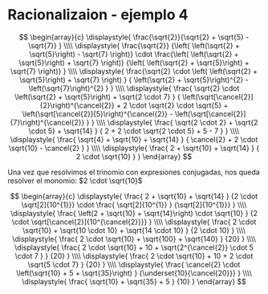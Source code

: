 # Racionalizaion - ejemplo 4

$$
    \begin{array}{c}
        \displaystyle{
            \frac{\sqrt{2}}{\sqrt{2} + \sqrt{5} - \sqrt{7}}
        }
        \\\\
        \displaystyle{
            \frac{\sqrt{2}}
            {\left(
                \left(\sqrt{2} + \sqrt{5}\right) - \sqrt{7}
            \right)}
            \cdot 
            \frac{\left(
                \left(\sqrt{2} + \sqrt{5}\right) + \sqrt{7}
            \right)}
            {\left(
                \left(\sqrt{2} + \sqrt{5}\right) + \sqrt{7}
            \right)}
        }
        \\\\
        \displaystyle{
            \frac{\sqrt{2} \cdot 
            \left(
                \left(\sqrt{2} + \sqrt{5}\right) + \sqrt{7}
            \right)
            }
            {
                \left(\sqrt{2} + \sqrt{5}\right)^{2}
                -
                \left(\sqrt{7}\right)^{2}
            }
        }
        \\\\
        \displaystyle{
            \frac{
                \sqrt{2} \cdot \left(\sqrt{2} + \sqrt{5}\right)
                +
                \sqrt{2 \cdot 7}
            }
            {
                \left(\sqrt[\cancel{2}]{2}\right)^{\cancel{2}}
                + 2 \cdot \sqrt{2} \cdot \sqrt{5} + 
                \left(\sqrt[\cancel{2}]{5}\right)^{\cancel{2}}
                -
                \left(\sqrt[\cancel{2}]{7}\right)^{\cancel{2}}
            }
        }
        \\\\
        \displaystyle{
            \frac{
                \sqrt{2 \cdot 2} + \sqrt{2 \cdot 5}
                +
                \sqrt{14}
            }
            {
                2
                + 2 \cdot \sqrt{2 \cdot 5} + 
                5 - 7
            }
        }
        \\\\
        \displaystyle{
            \frac{
                \sqrt{4} + \sqrt{10}
                +
                \sqrt{14}
            }
            {
                \cancel{2}
                + 2 \cdot \sqrt{10}
                - \cancel{2}
            }
        }
        \\\\
        \displaystyle{
            \frac{
                2 + \sqrt{10}
                +
                \sqrt{14}
            }
            {
                2 \cdot \sqrt{10}
            }
        }       
    \end{array}
$$

Una vez que resolvimos el trinomio con expresiones conjugadas, nos queda resolver el monomio: $2 \cdot \sqrt{10}$

$$
    \begin{array}{c}
        \displaystyle{
            \frac{
                2 + \sqrt{10} + \sqrt{14}
            }
            {2 \cdot \sqrt[2]{10^{1}}}
            \cdot 
            \frac{
                \sqrt[2]{10^{1}}
            }
            {\sqrt[2]{10^{1}}}
        }
        \\\\
        \displaystyle{
            \frac{
                \left(2 + \sqrt{10} + \sqrt{14}\right) \cdot \sqrt{10}
            }
            {2 \cdot \sqrt[\cancel{2}]{10^{\cancel{2}}}}
        }
        \\\\
        \displaystyle{
            \frac{
                2 \cdot \sqrt{10} + \sqrt{10 \cdot 10} + \sqrt{14 \cdot 10} 
            }
            {2 \cdot 10}
        }
        \\\\
        \displaystyle{
            \frac{
                2 \cdot \sqrt{10} + \sqrt{100} + \sqrt{140} 
            }
            {20}
        }
        \\\\
        \displaystyle{
            \frac{
                2 \cdot \sqrt{10} + 10 + \sqrt{2^{\cancel{2}} \cdot 5 \cdot 7 } 
            }
            {20}
        }
        \\\\
        \displaystyle{
            \frac{
                2 \cdot \sqrt{10} + 10 + 2 \cdot \sqrt{5 \cdot 7} 
            }
            {20}
        }
        \\\\
        \displaystyle{
            \frac{
                \cancel{2} \cdot \left(\sqrt{10} + 5 + \sqrt{35}\right) 
            }
            {\underset{10}{\cancel{20}}}
        }
        \\\\
        \displaystyle{
            \frac{
                \sqrt{10} + \sqrt{35} + 5
            }
            {10}
        }       
    \end{array}
$$


